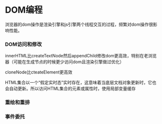 # DOM编程

浏览器的dom操作是渲染引擎和js引擎两个线程交互的过程，频繁对dom操作很影响性能。

### DOM访问和修改

innerHTML比createTextNode然后appendChild修改dom更高效，特别在老浏览器（可能在生成节点的时候更少访问dom且渲染引擎做过优化）

cloneNode比cteateElement更高效

HTML集合以一个“假定实时态”实时存在，这意味着当底层文档对象更新时，它也会自动更新。所以访问HTML集合的元素或属性时，使用局部变量缓存

### 重绘和重排

### 事件委托